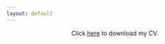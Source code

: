 ```yaml
---
layout: default
---
```


<center>
Click <a href="/assets/img/CV_Krause_20230729.pdf">here</a> to download my CV.
</center>